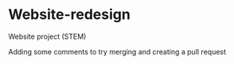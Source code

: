 # Website-redesign
Website project (STEM)

Adding some comments to try merging and creating a pull request
